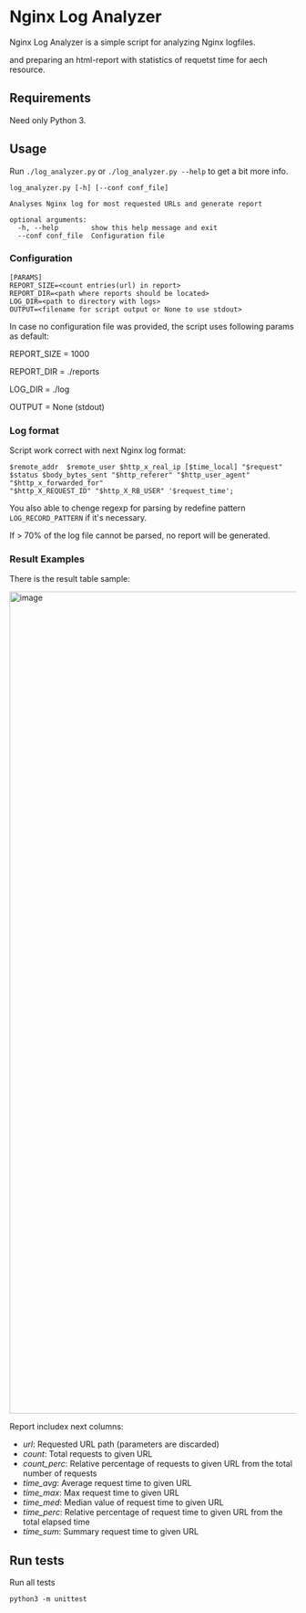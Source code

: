 # Nginx Log Analyzer

Nginx Log Analyzer is a simple script for analyzing Nginx logfiles.

and preparing an html-report with statistics of  requetst time for aech resource.

## Requirements

Need only Python 3.

## Usage

Run `./log_analyzer.py` or `./log_analyzer.py --help` to get a bit more info.

```
log_analyzer.py [-h] [--conf conf_file]

Analyses Nginx log for most requested URLs and generate report

optional arguments:
  -h, --help        show this help message and exit
  --conf conf_file  Configuration file
```

### Configuration

```
[PARAMS]
REPORT_SIZE=<count entries(url) in report>
REPORT_DIR=<path where reports should be located>
LOG_DIR=<path to directory with logs>
OUTPUT=<filename for script output or None to use stdout>
```

In case no configuration file was provided, the script uses following params as default:

REPORT_SIZE = 1000

REPORT_DIR = ./reports

LOG_DIR = ./log

OUTPUT = None (stdout)

### Log format

Script work correct with next Nginx log format:

```
$remote_addr  $remote_user $http_x_real_ip [$time_local] "$request" 
$status $body_bytes_sent "$http_referer" "$http_user_agent" "$http_x_forwarded_for" 
"$http_X_REQUEST_ID" "$http_X_RB_USER" '$request_time';
```

You also able to chenge regexp for parsing by redefine pattern `LOG_RECORD_PATTERN` if it's necessary.

If > 70% of the log file cannot be parsed, no report will be generated.

### Result Examples

There is the result table sample:

<img width="1440" alt="image" src="https://user-images.githubusercontent.com/62947325/213805174-c1899f20-7608-4014-a654-cb97df370e9f.png">

Report includex next columns:
* *url*: Requested URL path (parameters are discarded)
* *count*: Total requests to given URL
* *count_perc*: Relative percentage of requests to given URL
                from the total number of requests
* *time_avg*: Average request time to given URL
* *time_max*: Max request time to given URL
* *time_med*: Median value of request time to given URL
* *time_perc*: Relative percentage of request time to given URL 
               from the total elapsed time
* *time_sum*: Summary request time to given URL

## Run tests

Run all tests
```
python3 -m unittest
```
